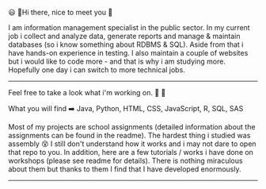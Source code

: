 :smiley: :speech_balloon:Hi there, nice to meet you 👋

I am information management specialist in the public sector. In my current job i collect and analyze data, generate reports and manage & maintain databases (so i know something about RDBMS & SQL). Aside from that i have hands-on experience in testing. I also maintain a couple of websites but i would like to code more - and that is why i am studying more. Hopefully one day i can switch to more technical jobs. 
___
<!--
**SatuKa/SatuKa** is a ✨ _special_ ✨ repository because its `README.md` (this file) appears on your GitHub profile.

Here are some ideas to get you started:

- 🔭 I’m currently working on ...
- 🌱 I’m currently learning to code 
- 👯 I’m looking to collaborate on ...
- 🤔 I’m looking for help with ...
- 💬 Ask me about household consumption and saving. I could talk for hours about the consumer studies. 
- 📫 How to reach me: ...
- 😄 Pronouns: ...
- ⚡ Fun fact: 
-->

Feel free to take a look what i'm working on. :open_file_folder: :eyes:

What you will find :arrow_right: Java, Python, HTML, CSS, JavaScript, R, SQL, SAS

Most of my projects are school assignments 
(detailed information about the assignments can be found in the readme). The hardest thing i studied was assembly :dizzy_face: 
I still don't understand how it works and i may not dare to open that repo to you.
In addition, here are a few tutorials / works i have done on workshops (please see readme for details). There is nothing miraculous about them 
but thanks to them I find that I have developed enormously. 


___




